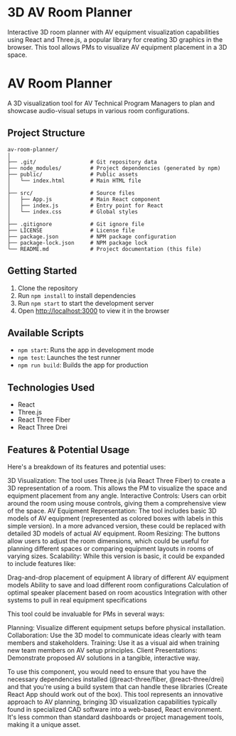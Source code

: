 # 3D AV Room Planner
Interactive 3D room planner with AV equipment visualization capabilities using React and Three.js, a popular library for creating 3D graphics in the browser. This tool allows PMs to visualize AV equipment placement in a 3D space.

# AV Room Planner

A 3D visualization tool for AV Technical Program Managers to plan and showcase audio-visual setups in various room configurations.

## Project Structure

```
av-room-planner/
│
├── .git/                 # Git repository data
├── node_modules/         # Project dependencies (generated by npm)
├── public/               # Public assets
│   └── index.html        # Main HTML file
│
├── src/                  # Source files
│   ├── App.js            # Main React component
│   ├── index.js          # Entry point for React
│   └── index.css         # Global styles
│
├── .gitignore            # Git ignore file
├── LICENSE               # License file
├── package.json          # NPM package configuration
├── package-lock.json     # NPM package lock
└── README.md             # Project documentation (this file)
```

## Getting Started

1. Clone the repository
2. Run `npm install` to install dependencies
3. Run `npm start` to start the development server
4. Open [http://localhost:3000](http://localhost:3000) to view it in the browser

## Available Scripts

- `npm start`: Runs the app in development mode
- `npm test`: Launches the test runner
- `npm run build`: Builds the app for production

## Technologies Used

- React
- Three.js
- React Three Fiber
- React Three Drei

## Features & Potential Usage

Here's a breakdown of its features and potential uses:

3D Visualization: The tool uses Three.js (via React Three Fiber) to create a 3D representation of a room. This allows the PM to visualize the space and equipment placement from any angle.
Interactive Controls: Users can orbit around the room using mouse controls, giving them a comprehensive view of the space.
AV Equipment Representation: The tool includes basic 3D models of AV equipment (represented as colored boxes with labels in this simple version). In a more advanced version, these could be replaced with detailed 3D models of actual AV equipment.
Room Resizing: The buttons allow users to adjust the room dimensions, which could be useful for planning different spaces or comparing equipment layouts in rooms of varying sizes.
Scalability: While this version is basic, it could be expanded to include features like:

Drag-and-drop placement of equipment
A library of different AV equipment models
Ability to save and load different room configurations
Calculation of optimal speaker placement based on room acoustics
Integration with other systems to pull in real equipment specifications

This tool could be invaluable for PMs in several ways:

Planning: Visualize different equipment setups before physical installation.
Collaboration: Use the 3D model to communicate ideas clearly with team members and stakeholders.
Training: Use it as a visual aid when training new team members on AV setup principles.
Client Presentations: Demonstrate proposed AV solutions in a tangible, interactive way.

To use this component, you would need to ensure that you have the necessary dependencies installed (@react-three/fiber, @react-three/drei) and that you're using a build system that can handle these libraries (Create React App should work out of the box).
This tool represents an innovative approach to AV planning, bringing 3D visualization capabilities typically found in specialized CAD software into a web-based, React environment. It's less common than standard dashboards or project management tools, making it a unique asset.